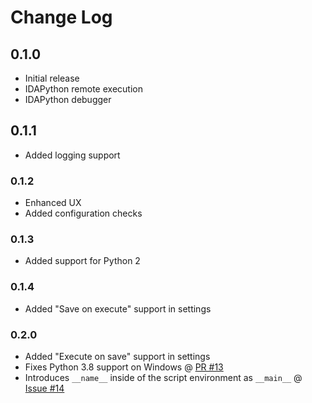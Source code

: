 # Change Log

## 0.1.0

- Initial release
- IDAPython remote execution
- IDAPython debugger

## 0.1.1

- Added logging support

### 0.1.2

- Enhanced UX
- Added configuration checks

### 0.1.3

- Added support for Python 2

### 0.1.4

- Added "Save on execute" support in settings

### 0.2.0

- Added "Execute on save" support in settings
- Fixes Python 3.8 support on Windows @ [PR #13](https://github.com/ioncodes/idacode/pull/13)
- Introduces `__name__` inside of the script environment as `__main__` @ [Issue #14](https://github.com/ioncodes/idacode/issues/14)